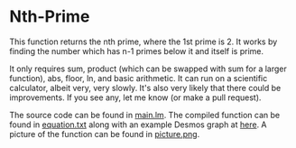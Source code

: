 # Nth-Prime

This function returns the nth prime, where the 1st prime is 2. It works by finding the number which has n-1 primes below it and itself is prime.

It only requires sum, product (which can be swapped with sum for a larger function), abs, floor, ln, and basic arithmetic. It can run on a scientific calculator, albeit very, very slowly. It's also very likely that there could be improvements. If you see any, let me know (or make a pull request).

The source code can be found in [main.lm](./main.lm). The compiled function can be found in [equation.txt](./equation.txt) along with an example Desmos graph at [here](https://www.desmos.com/calculator/ab7qzcquax). A picture of the function can be found in [picture.png](./picture.png).
